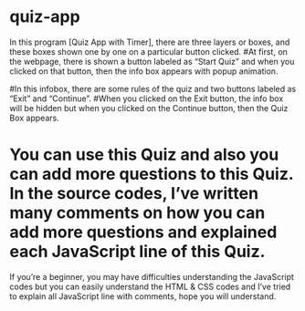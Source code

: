 # quiz-app
In this program [Quiz App with Timer], there are three layers or boxes, and these boxes shown one by one on a particular button clicked. 
#At first, on the webpage, there is shown a button labeled as “Start Quiz” and when you clicked on that button, then the info box appears with popup animation.

#In this infobox, there are some rules of the quiz and two buttons labeled as “Exit” and “Continue”. 
#When you clicked on the Exit button, the info box will be hidden but when you clicked on the Continue button, then the Quiz Box appears.
# You can use this Quiz and also you can add more questions to this Quiz. In the source codes, I’ve written many comments on how you can add more questions and explained each JavaScript line of this Quiz. 
If you’re a beginner, you may have difficulties understanding the JavaScript codes but you can easily understand the HTML & CSS codes and I’ve tried to explain all JavaScript line with comments, hope you will understand.
